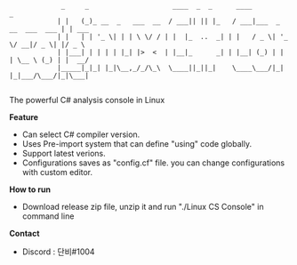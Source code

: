 ```
             _     _                     ____  _  _      ____                      _      
            | |   (_)_ __  _   ___  __  / ___|| || |_   / ___|___  _ __  ___  ___ | | ___ 
            | |   | | '_ \| | | \ \/ / | |  |_  ..  _| | |   / _ \| '_ \/ __|/ _ \| |/ _ \
            | |___| | | | | |_| |>  <  | |__|_      _| | |__| (_) | | | \__ \ (_) | |  __/
            |_____|_|_| |_|\__,_/_/\_\  \____||_||_|    \____\___/|_| |_|___/\___/|_|\___|
                                                                               
```

The powerful C# analysis console in Linux

**Feature**
- Can select C# compiler version.
- Uses Pre-import system that can define "using" code globally.
- Support latest verions.
- Configurations saves as "config.cf" file. you can change configurations with custom editor.

**How to run**
- Download release zip file, unzip it and run "./Linux CS Console" in command line

**Contact**
- Discord : 단비#1004
